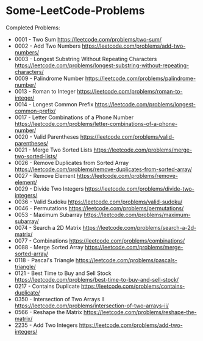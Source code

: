# Some-LeetCode-Problems
Completed Problems:

* 0001 - Two Sum https://leetcode.com/problems/two-sum/
* 0002 - Add Two Numbers https://leetcode.com/problems/add-two-numbers/
* 0003 - Longest Substring Without Repeating Characters https://leetcode.com/problems/longest-substring-without-repeating-characters/
* 0009 - Palindrome Number https://leetcode.com/problems/palindrome-number/
* 0013 - Roman to Integer https://leetcode.com/problems/roman-to-integer/
* 0014 - Longest Common Prefix https://leetcode.com/problems/longest-common-prefix/
* 0017 - Letter Combinations of a Phone Number https://leetcode.com/problems/letter-combinations-of-a-phone-number/
* 0020 - Valid Parentheses https://leetcode.com/problems/valid-parentheses/
* 0021 - Merge Two Sorted Lists https://leetcode.com/problems/merge-two-sorted-lists/
* 0026 - Remove Duplicates from Sorted Array https://leetcode.com/problems/remove-duplicates-from-sorted-array/
* 0027 - Remove Element https://leetcode.com/problems/remove-element/
* 0029 - Divide Two Integers https://leetcode.com/problems/divide-two-integers/
* 0036 - Valid Sudoku https://leetcode.com/problems/valid-sudoku/
* 0046 - Permutations https://leetcode.com/problems/permutations/
* 0053 - Maximum Subarray https://leetcode.com/problems/maximum-subarray/
* 0074 - Search a 2D Matrix https://leetcode.com/problems/search-a-2d-matrix/
* 0077 - Combinations https://leetcode.com/problems/combinations/
* 0088 - Merge Sorted Array https://leetcode.com/problems/merge-sorted-array/
* 0118 - Pascal's Triangle https://leetcode.com/problems/pascals-triangle/
* 0121 - Best Time to Buy and Sell Stock https://leetcode.com/problems/best-time-to-buy-and-sell-stock/
* 0217 - Contains Duplicate https://leetcode.com/problems/contains-duplicate/
* 0350 - Intersection of Two Arrays II https://leetcode.com/problems/intersection-of-two-arrays-ii/
* 0566 - Reshape the Matrix https://leetcode.com/problems/reshape-the-matrix/
* 2235 - Add Two Integers https://leetcode.com/problems/add-two-integers/

